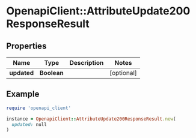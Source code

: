 # OpenapiClient::AttributeUpdate200ResponseResult

## Properties

| Name | Type | Description | Notes |
| ---- | ---- | ----------- | ----- |
| **updated** | **Boolean** |  | [optional] |

## Example

```ruby
require 'openapi_client'

instance = OpenapiClient::AttributeUpdate200ResponseResult.new(
  updated: null
)
```

